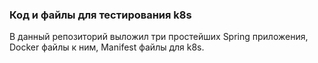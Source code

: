 ### Код и файлы для тестирования k8s
В данный репозиторий выложил три простейших Spring приложения, Docker файлы к ним, Manifest файлы для k8s.

